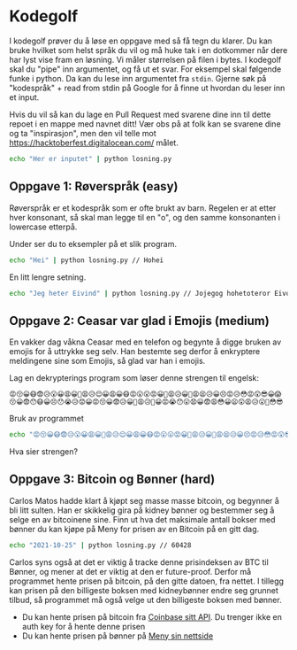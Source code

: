# Kodegolf

I kodegolf prøver du å løse en oppgave med så få tegn du klarer.
Du kan bruke hvilket som helst språk du vil og må huke tak i en dotkommer når dere har lyst vise fram en løsning.
Vi måler størrelsen på filen i bytes.
I kodegolf skal du "pipe" inn argumentet, og få ut et svar. For eksempel skal følgende funke i python.
Da kan du lese inn argumentet fra `stdin`. Gjerne søk på "kodespråk" + read from stdin på Google for å finne ut hvordan du leser inn et input.

Hvis du vil så kan du lage en Pull Request med svarene dine inn til dette repoet i en mappe med navnet ditt! Vær obs på at folk kan se svarene dine og ta "inspirasjon", men den vil telle mot https://hacktoberfest.digitalocean.com/ målet.

```bash
echo "Her er inputet" | python losning.py
```

## Oppgave 1: Røverspråk (easy)

Røverspråk er et kodespråk som er ofte brukt av barn. Regelen er at etter hver konsonant, så skal man legge til en "o", og den samme konsonanten i lowercase etterpå.

Under ser du to eksempler på et slik program.

```bash
echo "Hei" | python losning.py // Hohei
```
En litt lengre setning.

```bash
echo "Jeg heter Eivind" | python losning.py // Jojegog hohetoteror Eivovinondod
```

## Oppgave 2: Ceasar var glad i Emojis (medium)

En vakker dag våkna Ceasar med en telefon og begynte å digge bruken av emojis for å uttrykke seg selv. Han bestemte seg derfor å enkryptere meldingene sine som Emojis, så glad var han i emojis. 

Lag en dekrypterings program som løser denne strengen til engelsk: 

`😡😚😀😷😨😥😮😀😩😀😤😩😥😌😀😩😀😷😡😮😮😡😀😤😩😥😀😬😩😫😥😀😣😡😥😳😡😲😎😀😱😚😀😨😯😷😀😣😯😭😥😟😀😡😚😀😨😥😀😤😩😥😤😀😡😭😯😮😧😀😨😩😳😀😦😲😩😥😮😤😳😎`

Bruk av programmet 
```bash
echo "😡😚😀😷😨😥😮😀😩😀😤😩😥😌😀😩😀😷😡😮😮😡😀😤😩😥😀😬😩😫😥😀😣😡😥😳😡😲😎😀😱😚😀😨😯😷😀😣😯😭😥😟😀😡😚😀😨😥😀😤😩😥😤😀😡😭😯😮😧😀😨😩😳😀😦😲😩😥😮😤😳😎" | python losning.py"
```

Hva sier strengen?

## Oppgave 3: Bitcoin og Bønner (hard)

Carlos Matos hadde klart å kjøpt seg masse masse bitcoin, og begynner å bli litt sulten. Han er skikkelig gira på kidney bønner og bestemmer seg å selge en av bitcoinene sine. Finn ut hva det maksimale antall bokser med bønner du kan kjøpe på Meny for prisen av en Bitcoin på en gitt dag.

```bash
echo "2021-10-25" | python losning.py // 60428
```

Carlos syns også at det er viktig å tracke denne prisindeksen av BTC til Bønner, og mener at det er viktig at den er future-proof. Derfor må programmet hente prisen på bitcoin, på den gitte datoen, fra nettet. I tillegg kan prisen på den billigeste boksen med kidneybønner endre seg grunnet tilbud, så programmet må også velge ut den billigeste boksen med bønner.

- Du kan hente prisen på bitcoin fra [Coinbase sitt API](https://developers.coinbase.com/api/v2#get-spot-price). Du trenger ikke en auth key for å hente denne prisen
- Du kan hente prisen på bønner på [Meny sin nettside](https://meny.no/Sok/?query=kidney%20b%C3%B8nner)
